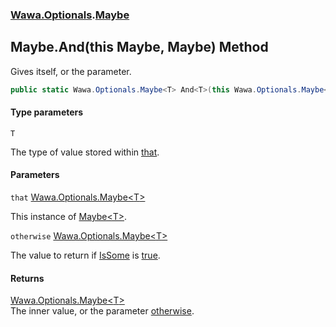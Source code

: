 ### [Wawa.Optionals](Wawa.Optionals.md 'Wawa.Optionals').[Maybe](Maybe.md 'Wawa.Optionals.Maybe')

## Maybe.And<T>(this Maybe<T>, Maybe<T>) Method

Gives itself, or the parameter.

```csharp
public static Wawa.Optionals.Maybe<T> And<T>(this Wawa.Optionals.Maybe<T> that, Wawa.Optionals.Maybe<T> otherwise);
```
#### Type parameters

<a name='Wawa.Optionals.Maybe.And_T_(thisWawa.Optionals.Maybe_T_,Wawa.Optionals.Maybe_T_).T'></a>

`T`

The type of value stored within [that](Maybe.And{T}(Maybe{T},Maybe{T}).md#Wawa.Optionals.Maybe.And_T_(thisWawa.Optionals.Maybe_T_,Wawa.Optionals.Maybe_T_).that 'Wawa.Optionals.Maybe.And<T>(this Wawa.Optionals.Maybe<T>, Wawa.Optionals.Maybe<T>).that').
#### Parameters

<a name='Wawa.Optionals.Maybe.And_T_(thisWawa.Optionals.Maybe_T_,Wawa.Optionals.Maybe_T_).that'></a>

`that` [Wawa.Optionals.Maybe&lt;](Maybe{T}.md 'Wawa.Optionals.Maybe<T>')[T](Maybe.And{T}(Maybe{T},Maybe{T}).md#Wawa.Optionals.Maybe.And_T_(thisWawa.Optionals.Maybe_T_,Wawa.Optionals.Maybe_T_).T 'Wawa.Optionals.Maybe.And<T>(this Wawa.Optionals.Maybe<T>, Wawa.Optionals.Maybe<T>).T')[&gt;](Maybe{T}.md 'Wawa.Optionals.Maybe<T>')

This instance of [Maybe&lt;T&gt;](Maybe{T}.md 'Wawa.Optionals.Maybe<T>').

<a name='Wawa.Optionals.Maybe.And_T_(thisWawa.Optionals.Maybe_T_,Wawa.Optionals.Maybe_T_).otherwise'></a>

`otherwise` [Wawa.Optionals.Maybe&lt;](Maybe{T}.md 'Wawa.Optionals.Maybe<T>')[T](Maybe.And{T}(Maybe{T},Maybe{T}).md#Wawa.Optionals.Maybe.And_T_(thisWawa.Optionals.Maybe_T_,Wawa.Optionals.Maybe_T_).T 'Wawa.Optionals.Maybe.And<T>(this Wawa.Optionals.Maybe<T>, Wawa.Optionals.Maybe<T>).T')[&gt;](Maybe{T}.md 'Wawa.Optionals.Maybe<T>')

The value to return if [IsSome](Maybe{T}.IsSome.md 'Wawa.Optionals.Maybe<T>.IsSome') is [true](https://docs.microsoft.com/en-us/dotnet/csharp/language-reference/builtin-types/bool 'https://docs.microsoft.com/en-us/dotnet/csharp/language-reference/builtin-types/bool').

#### Returns
[Wawa.Optionals.Maybe&lt;](Maybe{T}.md 'Wawa.Optionals.Maybe<T>')[T](Maybe.And{T}(Maybe{T},Maybe{T}).md#Wawa.Optionals.Maybe.And_T_(thisWawa.Optionals.Maybe_T_,Wawa.Optionals.Maybe_T_).T 'Wawa.Optionals.Maybe.And<T>(this Wawa.Optionals.Maybe<T>, Wawa.Optionals.Maybe<T>).T')[&gt;](Maybe{T}.md 'Wawa.Optionals.Maybe<T>')  
The inner value, or the parameter [otherwise](Maybe.And{T}(Maybe{T},Maybe{T}).md#Wawa.Optionals.Maybe.And_T_(thisWawa.Optionals.Maybe_T_,Wawa.Optionals.Maybe_T_).otherwise 'Wawa.Optionals.Maybe.And<T>(this Wawa.Optionals.Maybe<T>, Wawa.Optionals.Maybe<T>).otherwise').